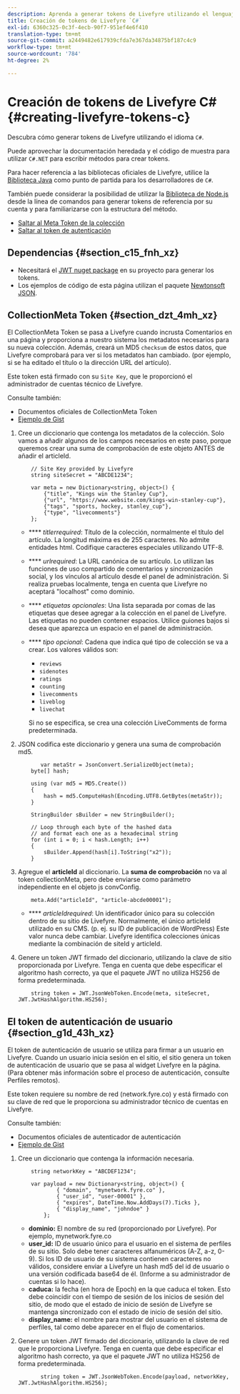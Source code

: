 ```yaml
---
description: Aprenda a generar tokens de Livefyre utilizando el lenguaje "C#".
title: Creación de tokens de Livefyre `C#`
exl-id: 6360c325-0c3f-4ecb-90f7-951ef4e6f410
translation-type: tm+mt
source-git-commit: a2449482e617939cfda7e367da34875bf187c4c9
workflow-type: tm+mt
source-wordcount: '784'
ht-degree: 2%

---
```


# Creación de tokens de Livefyre C\# {#creating-livefyre-tokens-c}

Descubra cómo generar tokens de Livefyre utilizando el idioma ``C#``.

Puede aprovechar la documentación heredada y el código de muestra para utilizar `C#.NET` para escribir métodos para crear tokens.

Para hacer referencia a las bibliotecas oficiales de Livefyre, utilice la [Biblioteca Java](https://github.com/Livefyre/livefyre-java-utils) como punto de partida para los desarrolladores de `C#`.

También puede considerar la posibilidad de utilizar la [Biblioteca de Node.js](https://github.com/Livefyre/livefyre-nodejs-utils) desde la línea de comandos para generar tokens de referencia por su cuenta y para familiarizarse con la estructura del método.

* [Saltar al Meta Token de la colección](https://gist.github.com/gibron/56cb9c7060bf4816c4c5#the-collectionMeta-token)
* [Saltar al token de autenticación](https://gist.github.com/gibron/56cb9c7060bf4816c4c5#the-auth-token)

## Dependencias {#section_c15_fnh_xz}

* Necesitará el [JWT nuget package](https://www.nuget.org/packages/JWT) en su proyecto para generar los tokens.
* Los ejemplos de código de esta página utilizan el paquete [Newtonsoft JSON](https://www.nuget.org/packages/newtonsoft.json/).

## CollectionMeta Token {#section_dzt_4mh_xz}

El CollectionMeta Token se pasa a Livefyre cuando incrusta Comentarios en una página y proporciona a nuestro sistema los metadatos necesarios para su nueva colección. Además, creará un MD5 `checksum` de estos datos, que Livefyre comprobará para ver si los metadatos han cambiado. (por ejemplo, si se ha editado el título o la dirección URL del artículo).

Este token está firmado con su `Site Key`, que le proporcionó el administrador de cuentas técnico de Livefyre.

Consulte también:

* Documentos oficiales de CollectionMeta Token
* [Ejemplo de Gist](https://gist.github.com/pcolombo/dbbea020618c521a2bd5)

1. Cree un diccionario que contenga los metadatos de la colección. Solo vamos a añadir algunos de los campos necesarios en este paso, porque queremos crear una suma de comprobación de este objeto ANTES de añadir el articleId.

   ```
       // Site Key provided by Livefyre 
       string siteSecret = "ABCDE1234"; 
   
       var meta = new Dictionary<string, object>() { 
           {"title", "Kings win the Stanley Cup"}, 
           {"url", "https://www.website.com/kings-win-stanley-cup"}, 
           {"tags", "sports, hockey, stanley_cup"}, 
           {"type", "livecomments"} 
       };
   ```

   * **** *titlerrequired*: Título de la colección, normalmente el título del artículo. La longitud máxima es de 255 caracteres. No admite entidades html. Codifique caracteres especiales utilizando UTF-8.
   * **** *urlrequired*: La URL canónica de su artículo. Lo utilizan las funciones de uso compartido de comentarios y sincronización social, y los vínculos al artículo desde el panel de administración. Si realiza pruebas localmente, tenga en cuenta que Livefyre no aceptará &quot;localhost&quot; como dominio.
   * **** *etiquetas opcionales*: Una lista separada por comas de las etiquetas que desee agregar a la colección en el panel de Livefyre. Las etiquetas no pueden contener espacios. Utilice guiones bajos si desea que aparezca un espacio en el panel de administración.
   * **** *tipo opcional*: Cadena que indica qué tipo de colección se va a crear. Los valores válidos son:

      * `reviews`
      * `sidenotes`
      * `ratings`
      * `counting`
      * `livecomments`
      * `liveblog`
      * `livechat`

      Si no se especifica, se crea una colección LiveComments de forma predeterminada.


1. JSON codifica este diccionario y genera una suma de comprobación md5.

   ```
          var metaStr = JsonConvert.SerializeObject(meta); 
       byte[] hash; 
   
       using (var md5 = MD5.Create()) 
       { 
           hash = md5.ComputeHash(Encoding.UTF8.GetBytes(metaStr)); 
       } 
   
       StringBuilder sBuilder = new StringBuilder(); 
   
       // Loop through each byte of the hashed data  
       // and format each one as a hexadecimal string  
       for (int i = 0; i < hash.Length; i++) 
       { 
           sBuilder.Append(hash[i].ToString("x2")); 
       } 
   ```

1. Agregue el **articleId** al diccionario. La **suma de comprobación** no va al token collectionMeta, pero debe enviarse como parámetro independiente en el objeto js convConfig.

   ```
       meta.Add("articleId", "article-abcde00001"); 
   ```

   * **** *articleIdrequired*: Un identificador único para su colección dentro de su sitio de Livefyre. Normalmente, el único articleId utilizado en su CMS. (p. ej. su ID de publicación de WordPress) Este valor nunca debe cambiar. Livefyre identifica colecciones únicas mediante la combinación de siteId y articleId.

1. Genere un token JWT firmado del diccionario, utilizando la clave de sitio proporcionada por Livefyre. Tenga en cuenta que debe especificar el algoritmo hash correcto, ya que el paquete JWT no utiliza HS256 de forma predeterminada.

   ```
       string token = JWT.JsonWebToken.Encode(meta, siteSecret, JWT.JwtHashAlgorithm.HS256);
   ```

## El token de autenticación de usuario {#section_g1d_43h_xz}

El token de autenticación de usuario se utiliza para firmar a un usuario en Livefyre. Cuando un usuario inicia sesión en el sitio, el sitio genera un token de autenticación de usuario que se pasa al widget Livefyre en la página. (Para obtener más información sobre el proceso de autenticación, consulte Perfiles remotos).

Este token requiere su nombre de red (network.fyre.co) y está firmado con su clave de red que le proporciona su administrador técnico de cuentas en Livefyre.

Consulte también:

* Documentos oficiales de autenticador de autenticación
* [Ejemplo de Gist](https://gist.github.com/pcolombo/7d7403172c28734c87e2)

1. Cree un diccionario que contenga la información necesaria.

   ```
       string networkKey = "ABCDEF1234"; 
   
       var payload = new Dictionary<string, object>() {  
               { "domain", "mynetwork.fyre.co" }, 
               { "user_id", "user-00001" }, 
               { "expires", DateTime.Now.AddDays(7).Ticks }, 
               { "display_name", "johndoe" } 
           }; 
   ```

   * **dominio:** El nombre de su red (proporcionado por Livefyre). Por ejemplo, mynetwork.fyre.co
   * **user_id:** ID de usuario único para el usuario en el sistema de perfiles de su sitio. Solo debe tener caracteres alfanuméricos (A-Z, a-z, 0-9). Si los ID de usuario de su sistema contienen caracteres no válidos, considere enviar a Livefyre un hash md5 del id de usuario o una versión codificada base64 de él. (Informe a su administrador de cuentas si lo hace).
   * **caduca:** la fecha (en hora de Epoch) en la que caduca el token. Esto debe coincidir con el tiempo de sesión de los inicios de sesión del sitio, de modo que el estado de inicio de sesión de Livefyre se mantenga sincronizado con el estado de inicio de sesión del sitio.
   * **display_name:** el nombre para mostrar del usuario en el sistema de perfiles, tal como debe aparecer en el flujo de comentarios.

1. Genere un token JWT firmado del diccionario, utilizando la clave de red que le proporciona Livefyre. Tenga en cuenta que debe especificar el algoritmo hash correcto, ya que el paquete JWT no utiliza HS256 de forma predeterminada.

   ```
          string token = JWT.JsonWebToken.Encode(payload, networkKey, JWT.JwtHashAlgorithm.HS256);
   ```
